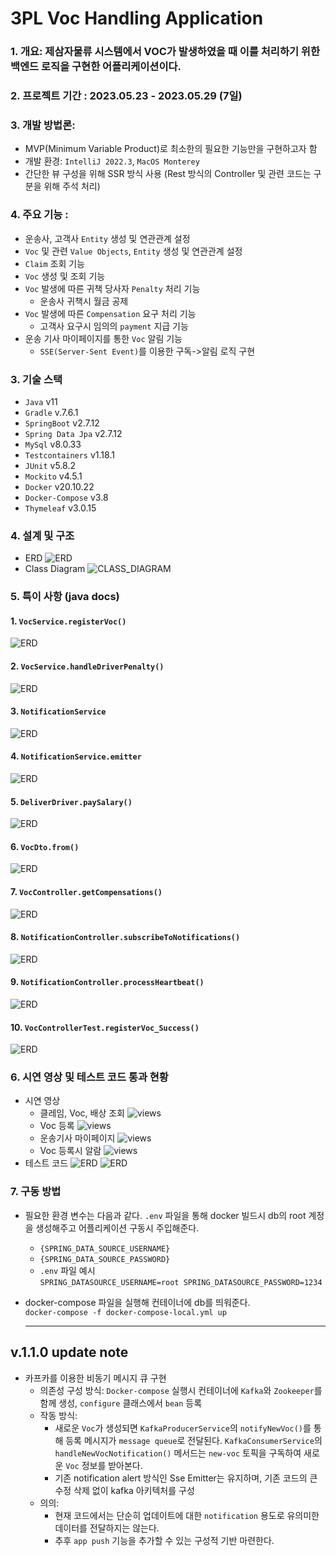 # 3PL Voc Handling Application 

### 1. 개요: 제삼자물류 시스템에서 VOC가 발생하였을 때 이를 처리하기 위한 백엔드 로직을 구현한 어플리케이션이다. 

### 2. 프로젝트 기간 : 2023.05.23 - 2023.05.29 (7일)
### 3. 개발 방법론: 
- MVP(Minimum Variable Product)로 최소한의 필요한 기능만을 구현하고자 함
- 개발 환경: `IntelliJ 2022.3`, `MacOS Monterey`
- 간단한 뷰 구성을 위해 SSR 방식 사용 (Rest 방식의 Controller 및 관련 코드는 구분을 위해 주석 처리)  

### 4. 주요 기능 : 
- 운송사, 고객사 `Entity` 생성 및 연관관계 설정  
- `Voc` 및 관련 `Value Objects`, `Entity` 생성 및 연관관계 설정  
- `Claim` 조회 기능 
- `Voc` 생성 및 조회 기능 
- `Voc` 발생에 따른 귀책 당사자 `Penalty` 처리 기능 
  - 운송사 귀책시 월금 공제
- `Voc` 발생에 따른 `Compensation` 요구 처리 기능
  - 고객사 요구시 임의의 `payment` 지급 기능
- 운송 기사 마이페이지를 통한 `Voc` 알림 기능
  - `SSE(Server-Sent Event)`를 이용한 구독->알림 로직 구현

### 3. 기술 스택 
- `Java` v11
- `Gradle` v.7.6.1
- `SpringBoot` v2.7.12
- `Spring Data Jpa` v2.7.12
- `MySql` v8.0.33
- `Testcontainers` v1.18.1
- `JUnit` v5.8.2
- `Mockito` v4.5.1
- `Docker` v20.10.22
- `Docker-Compose` v3.8
- `Thymeleaf` v3.0.15 

### 4. 설계 및 구조 
- ERD
![ERD](docs/erd/erd.png)
- Class Diagram
![CLASS_DIAGRAM](docs/diagrams/class-diagram.png)

  
### 5. 특이 사항 (java docs)

#### 1. `VocService.registerVoc()`
   ![ERD](docs/java-docs/VocService.registerVoc%20.png)
#### 2. `VocService.handleDriverPenalty()`
   ![ERD](docs/java-docs/VocService.handleDriverPenalty.png)
#### 3. `NotificationService`
   ![ERD](docs/java-docs/NotificationService.png)
#### 4. `NotificationService.emitter`
   ![ERD](docs/java-docs/NotificationService.emitter.png)
#### 5. `DeliverDriver.paySalary()`
   ![ERD](docs/java-docs/DeliverDriver.paySalary.png)
#### 6. `VocDto.from()`
   ![ERD](docs/java-docs/VocDto.from.png)
#### 7. `VocController.getCompensations()`
   ![ERD](docs/java-docs/VocController.getCompensations.png)
#### 8. `NotificationController.subscribeToNotifications()`
   ![ERD](docs/java-docs/NotificationController.subscribeToNotifications.png)
#### 9. `NotificationController.processHeartbeat()`
   ![ERD](docs/java-docs/NotificationController.processHeartbeat.png)
#### 10. `VocControllerTest.registerVoc_Success()` 
  ![ERD](docs/java-docs/VocControllerTest.registerVoc_Success.png)


### 6. 시연 영상 및 테스트 코드 통과 현황 
- 시연 영상
  - 클레임, Voc, 배상 조회
  ![views](docs/demo/views.gif)
  - Voc 등록
  ![views](docs/demo/voc-register.gif)
  - 운송기사 마이페이지
  ![views](docs/demo/driver-mypage.gif)
  - Voc 등록시 알람
  ![views](docs/demo/alert.gif)
- 테스트 코드
  ![ERD](docs/demo/test1.png)
  ![ERD](docs/demo/test2.png)




### 7. 구동 방법
- 필요한 환경 변수는 다음과 같다. `.env` 파일을 통해 docker 빌드시 db의 root 계정을 생성해주고 어플리케이션 구동시 주입해준다.
  - `{SPRING_DATA_SOURCE_USERNAME}`
  - `{SPRING_DATA_SOURCE_PASSWORD}`
  - `.env` 파일 예시 <br>
    `SPRING_DATASOURCE_USERNAME=root
    SPRING_DATASOURCE_PASSWORD=1234`
- docker-compose 파일을 실행해 컨테이너에 db를 띄워준다. <br>
  `docker-compose -f docker-compose-local.yml up`


  --- 

## v.1.1.0 update note

- 카프카를 이용한 비동기 메시지 큐 구현
  - 의존성 구성 방식: `Docker-compose` 실행시 컨테이너에 `Kafka`와 `Zookeeper`를 함께 생성, `configure` 클래스에서 `bean` 등록
  - 작동 방식:
    - 새로운 `Voc`가 생성되면 `KafkaProducerService`의 `notifyNewVoc()`를 통해 등록 메시지가 `message queue`로 전달된다. `KafkaConsumerService`의 `handleNewVocNotification()` 메서드는 `new-voc` 토픽을 구독하여 새로운 `Voc` 정보를 받아본다.
    - 기존 notification alert 방식인 Sse Emitter는 유지하며, 기존 코드의 큰 수정 삭제 없이 kafka 아키텍처를 구성
  - 의의: 
    - 현재 코드에서는 단순히 업데이트에 대한 `notification` 용도로 유의미한 데이터를 전달하지는 않는다.
    - 추후 `app push` 기능을 추가할 수 있는 구성적 기반 마련한다.
